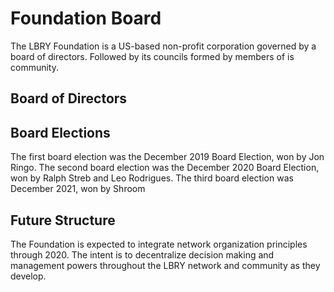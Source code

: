 # Foundation Board
The LBRY Foundation is a US-based non-profit corporation governed by a board of directors. Followed by its councils formed by members of is community.
<!-- TODO probably add more about the governance here -->

## Board of Directors
<!-- TODO update images with real people -->
<Person
  avatar="/logo.png"
  imageClass="rounded"
  name="Julie Sigwart"
  subtitle="Founding board member of LBRY Foundation, Inc."/>
<Person
  avatar="/logo.png"
  imageClass="rounded"
  name="Jon Ringo"
  subtitle="First community elected board member of LBRY Foundation, Inc."/>
<Person
  avatar="/logo.png"
  imageClass="rounded"
  name="Vlad Nikolaev"
  subtitle="Second community elected board member of LBRY Foundation, Inc."/>
<Person
  avatar="/logo.png"
  imageClass="rounded"
  name="Ralph Streb"
  subtitle="Second community elected board member of LBRY Foundation, Inc."/> <!-- TODO typo? -->
<Person
  avatar="/logo.png"
  imageClass="rounded"
  name="Shroom"
  subtitle="Third community elected board member of LBRY Foundation, Inc."/>
## Board Elections
The first board election was the December 2019 Board Election, won by Jon Ringo.
The second board election was the December 2020 Board Election, won by Ralph Streb and Leo Rodrigues. The third board election was December 2021, won by Shroom
<!-- TODO more info? -->

## Future Structure
The Foundation is expected to integrate network organization principles through 2020.
The intent is to decentralize decision making and management powers throughout the LBRY network and community as they develop.
<!-- TODO more info? -->
